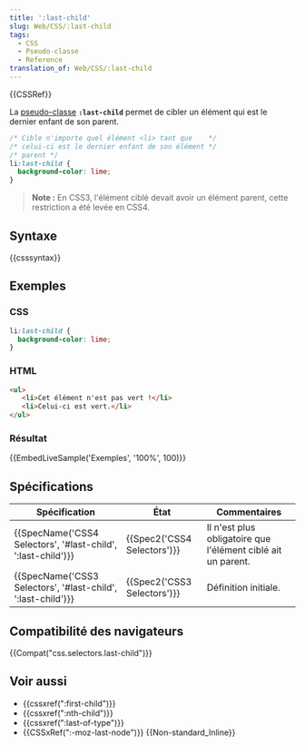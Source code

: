 ```yaml
---
title: ':last-child'
slug: Web/CSS/:last-child
tags:
  - CSS
  - Pseudo-classe
  - Reference
translation_of: Web/CSS/:last-child
---
```


{{CSSRef}}

La [pseudo-classe](/fr/docs/Web/CSS/Pseudo-classes) **`:last-child`** permet de cibler un élément qui est le dernier enfant de son parent.

```css
/* Cible n'importe quel élément <li> tant que    */
/* celui-ci est le dernier enfant de son élément */
/* parent */
li:last-child {
  background-color: lime;
}
```

> **Note :** En CSS3, l'élément ciblé devait avoir un élément parent, cette restriction a été levée en CSS4.

## Syntaxe

{{csssyntax}}

## Exemples

### CSS

```css
li:last-child {
  background-color: lime;
}
```

### HTML

```html
<ul>
   <li>Cet élément n'est pas vert !</li>
   <li>Celui-ci est vert.</li>
</ul>
```

### Résultat

{{EmbedLiveSample('Exemples', '100%', 100)}}

## Spécifications

| Spécification                                                                    | État                                 | Commentaires                                                 |
| -------------------------------------------------------------------------------- | ------------------------------------ | ------------------------------------------------------------ |
| {{SpecName('CSS4 Selectors', '#last-child', ':last-child')}} | {{Spec2('CSS4 Selectors')}} | Il n'est plus obligatoire que l'élément ciblé ait un parent. |
| {{SpecName('CSS3 Selectors', '#last-child', ':last-child')}} | {{Spec2('CSS3 Selectors')}} | Définition initiale.                                         |

## Compatibilité des navigateurs

{{Compat("css.selectors.last-child")}}

## Voir aussi

- {{cssxref(":first-child")}}
- {{cssxref(":nth-child")}}
- {{cssxref(":last-of-type")}}
- {{CSSxRef(":-moz-last-node")}} {{Non-standard_Inline}}
